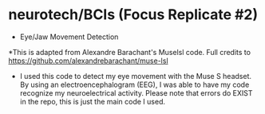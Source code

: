 # neurotech/BCIs (Focus Replicate #2)
- Eye/Jaw Movement Detection

*This is adapted from Alexandre Barachant's Muselsl code. Full credits to https://github.com/alexandrebarachant/muse-lsl
- I used this code to detect my eye movement with the Muse S headset. By using an electroencephalogram (EEG), I was able to have my code recognize my neuroelectrical activity. Please note that errors do EXIST in the repo, this is just the main code I used. 

